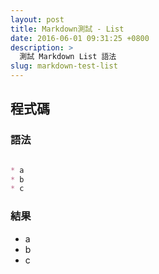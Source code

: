 ```yaml
---
layout: post
title: Markdown測試 - List
date: 2016-06-01 09:31:25 +0800
description: >
  測試 Markdown List 語法
slug: markdown-test-list
---
```



## 程式碼

### 語法

``` markdown

* a
* b
* c

```

### 結果


* a
* b
* c

